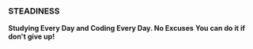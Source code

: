 ### STEADINESS
__Studying Every Day and Coding Every Day. No Excuses__
__You can do it if don't give up!__
